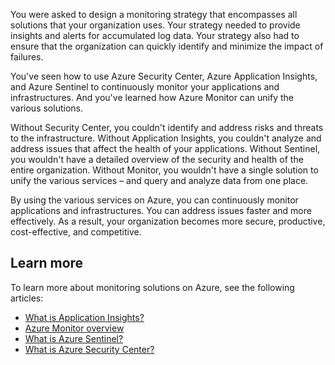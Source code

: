 You were asked to design a monitoring strategy that encompasses all solutions that your organization uses. Your strategy needed to provide insights and alerts for accumulated log data. Your strategy also had to ensure that the organization can quickly identify and minimize the impact of failures.

You've seen how to use Azure Security Center, Azure Application Insights, and Azure Sentinel to continuously monitor your applications and infrastructures. And you've learned how Azure Monitor can unify the various solutions.

Without Security Center, you couldn't identify and address risks and threats to the infrastructure. Without Application Insights, you couldn't analyze and address issues that affect the health of your applications. Without Sentinel, you wouldn't have a detailed overview of the security and health of the entire organization. Without Monitor, you wouldn't have a single solution to unify the various services – and query and analyze data from one place.

By using the various services on Azure, you can continuously monitor applications and infrastructures. You can address issues faster and more effectively. As a result, your organization becomes more secure, productive, cost-effective, and competitive.

## Learn more

To learn more about monitoring solutions on Azure, see the following articles:

- [What is Application Insights?](https://docs.microsoft.com/azure/azure-monitor/app/app-insights-overview)
- [Azure Monitor overview](https://docs.microsoft.com/azure/azure-monitor/overview)
- [What is Azure Sentinel?](https://docs.microsoft.com/azure/sentinel/overview)
- [What is Azure Security Center?](https://azure.microsoft.com/services/security-center/)
